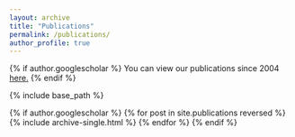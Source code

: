 ```yaml
---
layout: archive
title: "Publications"
permalink: /publications/
author_profile: true
---
```


{% if author.googlescholar %}
  You can view our publications since 2004 <u><a href="{{author.googlescholar}}">here</a>.</u>
{% endif %}

{% include base_path %}

{% if author.googlescholar %}
  {% for post in site.publications reversed %}
    {% include archive-single.html %}
  {% endfor %}
{% endif %}
